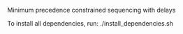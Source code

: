 Minimum precedence constrained sequencing with delays

To install all dependencies, run: ./install_dependencies.sh
